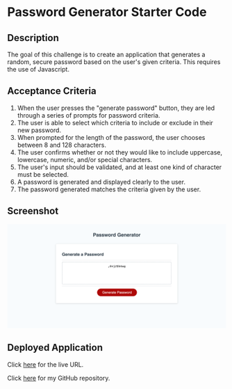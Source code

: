 # Password Generator Starter Code

## Description
The goal of this challenge is to create an application that generates a random, secure password based on the user's given criteria. This requires the use of Javascript.

## Acceptance Criteria
1. When the user presses the "generate password" button, they are led through a series of prompts for password criteria.
2. The user is able to select which criteria to include or exclude in their new password.
3. When prompted for the length of the password, the user chooses between 8 and 128 characters.
4. The user confirms whether or not they would like to include uppercase, lowercase, numeric, and/or special characters.
5. The user's input should be validated, and at least one kind of character must be selected.
6. A password is generated and displayed clearly to the user. 
7. The password generated matches the criteria given by the user.

## Screenshot
![Screenshot](screenshot-random-pass.png)

## Deployed Application
Click [here]() for the live URL.

Click [here](https://github.com/IndigoFobes/random-pass-generator.git) for my GitHub repository.